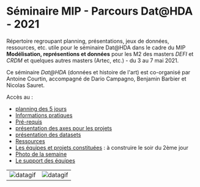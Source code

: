 # Séminaire MIP - Parcours Dat@HDA - 2021
Répertoire regroupant planning, présentations, jeux de données, ressources, etc. utile pour le séminaire Dat@HDA dans le cadre du MIP **Modélisation, représentions et données** pour les M2 des masters *DEFI* et *CRDM* et quelques autres masters (Artec, etc.) - du 3 au 7 mai 2021.


Ce séminaire *Dat@HDA* (données et histoire de l'art) est co-organisé par Antoine Courtin, accompagné de Dario Campagno, Benjamin Barbier et Nicolas Sauret.

Accès au :
* [planning des 5 jours](/planning.md)
* [Informations pratiques](/infopratiques.md)
* [Pré-requis](/prerequis.md)
* [présentation des axes pour les projets](/projets.md)
* [présentation des datasets](/datasets/presentation.md)
* [Ressources](/ressources/ressources.md)
* [Les équipes et projets constituées](/equipes.md) : à construire le soir du 2ème jour
* [Photo de la semaine](photos.md)
* [Le support des équipes](https://github.com/antoinecourtin/seminaire_M2_InfoCom_ParisNanterre_2021/tree/main/support_groupe/jour1)


|  |  |
| --- | --- |
| ![datagif](https://media0.giphy.com/media/3osxYc2axjCJNsCXyE/giphy.gif) | ![datagif](https://media1.giphy.com/media/1dMhBj4X5uLVksrQCo/giphy.gif) |
